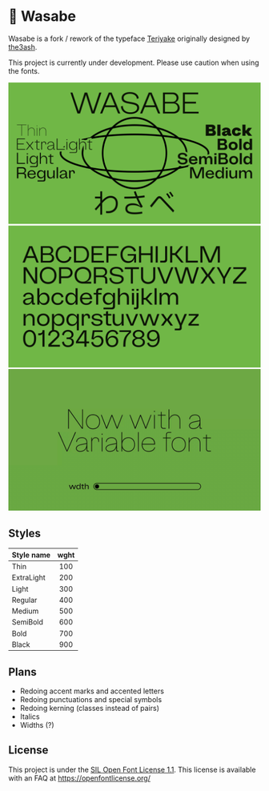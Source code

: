 # 💚 Wasabe

Wasabe is a fork / rework of the typeface [Teriyake](https://github.com/the3ash/teriyake) originally designed by [the3ash](https://github.com/the3ash).

This project is currently under development. Please use caution when using the fonts.

<img src="https://github.com/RandomMaerks/Wasabe/blob/main/documentation/wasabe-a1.png" />
<img src="https://github.com/RandomMaerks/Wasabe/blob/main/documentation/wasabe-a3.png" />
<img src="https://github.com/RandomMaerks/Wasabe/blob/main/documentation/wasabe-a4.gif" />

## Styles
| Style name | wght |
| --- | :---: |
| Thin | 100 |
| ExtraLight | 200 |
| Light | 300 |
| Regular | 400 |
| Medium | 500 |
| SemiBold | 600 |
| Bold | 700 |
| Black | 900 |

## Plans
- Redoing accent marks and accented letters
- Redoing punctuations and special symbols
- Redoing kerning (classes instead of pairs)
- Italics
- Widths (?)

## License

This project is under the [SIL Open Font License 1.1](https://github.com/RandomMaerks/Wasabe/blob/main/LICENSE.txt). This license is available with an FAQ at https://openfontlicense.org/